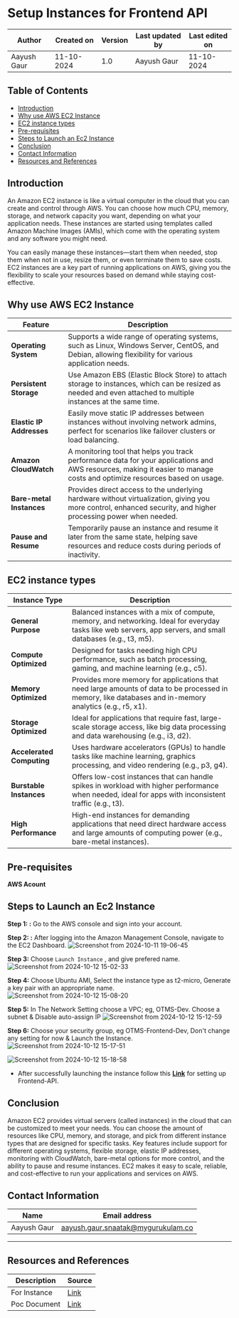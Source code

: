 # Setup Instances for Frontend API

 
|   Author        |  Created on   |  Version   | Last updated by  | Last edited on |
| --------------- | --------------| -----------|----------------- | -------------- |
| Aayush Gaur |  11-10-2024  | 1.0 | Aayush Gaur  | 11-10-2024    |


## Table of Contents
+ [Introduction](#Introduction)
+ [Why use AWS EC2 Instance](#Why-use-AWS-EC2-Instance)
+ [EC2 instance types](#EC2-instance-types)
+ [Pre-requisites](#Pre-requisites)
+ [Steps to Launch an Ec2 Instance](#Steps-to-Launch-an-Ec2-Instance)
+ [Conclusion](#Conclusion)
+ [Contact Information](#Contact-Information)
+ [Resources and References](#Resources-and-References)
  

## Introduction
An Amazon EC2 instance is like a virtual computer in the cloud that you can create and control through AWS. You can choose how much CPU, memory, storage, and network capacity you want, depending on what your application needs. These instances are started using templates called Amazon Machine Images (AMIs), which come with the operating system and any software you might need.

You can easily manage these instances—start them when needed, stop them when not in use, resize them, or even terminate them to save costs. EC2 instances are a key part of running applications on AWS, giving you the flexibility to scale your resources based on demand while staying cost-effective.

## Why use AWS EC2 Instance
| Feature                 | Description                                                                                                                                                                |
|-------------------------|----------------------------------------------------------------------------------------------------------------------------------------------------------------------------|
| **Operating System**     | Supports a wide range of operating systems, such as Linux, Windows Server, CentOS, and Debian, allowing flexibility for various application needs.                          |
| **Persistent Storage**   | Use Amazon EBS (Elastic Block Store) to attach storage to instances, which can be resized as needed and even attached to multiple instances at the same time.               |
| **Elastic IP Addresses** | Easily move static IP addresses between instances without involving network admins, perfect for scenarios like failover clusters or load balancing.                         |
| **Amazon CloudWatch**    | A monitoring tool that helps you track performance data for your applications and AWS resources, making it easier to manage costs and optimize resources based on usage.     |
| **Bare-metal Instances** | Provides direct access to the underlying hardware without virtualization, giving you more control, enhanced security, and higher processing power when needed.               |
| **Pause and Resume**     | Temporarily pause an instance and resume it later from the same state, helping save resources and reduce costs during periods of inactivity.                                  |
## EC2 instance types
| Instance Type            | Description                                                                                                                                                 |
|--------------------------|-------------------------------------------------------------------------------------------------------------------------------------------------------------|
| **General Purpose**       | Balanced instances with a mix of compute, memory, and networking. Ideal for everyday tasks like web servers, app servers, and small databases (e.g., t3, m5). |
| **Compute Optimized**     | Designed for tasks needing high CPU performance, such as batch processing, gaming, and machine learning (e.g., c5).                                           |
| **Memory Optimized**      | Provides more memory for applications that need large amounts of data to be processed in memory, like databases and in-memory analytics (e.g., r5, x1).       |
| **Storage Optimized**     | Ideal for applications that require fast, large-scale storage access, like big data processing and data warehousing (e.g., i3, d2).                           |
| **Accelerated Computing** | Uses hardware accelerators (GPUs) to handle tasks like machine learning, graphics processing, and video rendering (e.g., p3, g4).                              |
| **Burstable Instances**   | Offers low-cost instances that can handle spikes in workload with higher performance when needed, ideal for apps with inconsistent traffic (e.g., t3).          |
| **High Performance**      | High-end instances for demanding applications that need direct hardware access and large amounts of computing power (e.g., bare-metal instances).               |

## Pre-requisites
**AWS Acount**

## Steps to Launch an Ec2 Instance
**Step 1: :** Go to the AWS console and sign into your account.
 
**Step 2: :** After logging into the Amazon Management Console, navigate to the EC2 Dashboard.
![Screenshot from 2024-10-11 19-06-45](https://github.com/user-attachments/assets/3f039af3-26d2-4803-b9d0-ace35254443e)

**Step 3:** Choose `Launch Instance` , and give prefered name.
![Screenshot from 2024-10-12 15-02-33](https://github.com/user-attachments/assets/2a1babff-1ba8-4944-8b43-ea604042179f)

**Step 4:** Choose Ubuntu AMI, Select the instance type as t2-micro, Generate a key pair with an appropriate name.
![Screenshot from 2024-10-12 15-08-20](https://github.com/user-attachments/assets/4ffd7abe-7763-4610-9de7-d2178f47c454)

**Step 5:** In The Network Setting choose a VPC; eg, OTMS-Dev. Choose a subnet & Disable auto-assign IP
![Screenshot from 2024-10-12 15-12-59](https://github.com/user-attachments/assets/453e95e1-74a7-40f9-a4b2-8cce9d26a412)

**Step 6:** Choose your security group, eg OTMS-Frontend-Dev, Don't change any setting for now & Launch the Instance.
![Screenshot from 2024-10-12 15-17-51](https://github.com/user-attachments/assets/5f1895c6-0352-4a6e-a337-6df5be70dc1f)

![Screenshot from 2024-10-12 15-18-58](https://github.com/user-attachments/assets/7da69dd6-f2ef-420e-a17b-73ff966a02af)

- After successfully launching the instance follow this [**Link**](https://github.com/mygurukulam-p10/Documentation-P10-Snaatak/tree/main/OT%20MS%20Understanding/Frontend/Setup%20and%20run%20the%20App%20for%20POC%20) for setting up Frontend-API.

## Conclusion

Amazon EC2 provides virtual servers (called instances) in the cloud that can be customized to meet your needs. You can choose the amount of resources like CPU, memory, and storage, and pick from different instance types that are designed for specific tasks. Key features include support for different operating systems, flexible storage, elastic IP addresses, monitoring with CloudWatch, bare-metal options for more control, and the ability to pause and resume instances. EC2 makes it easy to scale, reliable, and cost-effective to run your applications and services on AWS.

## Contact Information
| Name | Email address |
| ---- | ------------- |
| Aayush Gaur | aayush.gaur.snaatak@mygurukulam.co |
***
## Resources and References
|  **Description** |   **Source** |
| ---------------- | ------------ |
| For Instance | [Link](https://aws.amazon.com/what-is/cloud-instances/#:~:text=You%20can%20run%20multiple%20virtual,of%20sharing%20and%20scaling%20resources.) |
| Poc Document | [Link](https://github.com/mygurukulam-p10/Documentation-P10-Snaatak/tree/main/OT%20MS%20Understanding/Frontend/Setup%20and%20run%20the%20App%20for%20POC%20) | 









